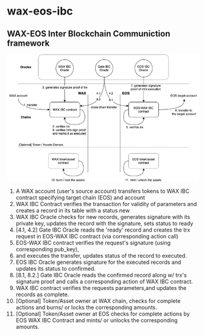 # wax-eos-ibc
## WAX-EOS Inter Blockchain Communiction framework

![WAX-EOS IBC High Level Diagram](waxeosibc.png)

1. A WAX account (user's source account) transfers tokens to WAX IBC contract specifying target chain (EOS) and account
2. WAX IBC Contract verifies the transaction for validity of parameters and creates a record in its table with a status new
3. WAX IBC Oracle checks for new records, generates signature with its private key, updates the record with the signature, sets status to ready
4. [4.1, 4.2] Gate IBC Oracle reads the 'ready' record and creates the trx request in EOS-WAX IBC contract (via corresponding action call)
5. EOS-WAX IBC contract verifies the request's signature (using corresponding pub_key), 
6. and executes the transfer, updates status of the record to executed.
7. EOS IBC Oracle generates signature for the executed records and updates its status to confirmed.
8. [8.1, 8.2.] Gate IBC Oracle reads the confirmed record along w/ trx's signature proof and calls a corresponding action of WAX IBC contract.
9. WAX IBC contract verifies the requests parameters,and updates the records as complete. 
10. [Optional] Token/Asset owner at WAX chain, checks for complete actions and burns/ or locks the corresponding amounts.
11. [Optional] Token/Asset owner at EOS checks for complete actions by EOS WAX IBC Contract and mints/ or unlocks the corresponding amounts.
